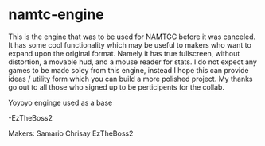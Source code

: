 # namtc-engine
This is the engine that was to be used for NAMTGC before it was canceled. It has some cool functionality 
which may be useful to makers who want to expand upon the original format. Namely it has true fullscreen, 
without distortion, a movable hud, and a mouse reader for stats. I do not expect any games to be made 
soley from this engine, instead I hope this can provide ideas / utility form which you can build a more
polished project. My thanks go out to all those who signed up to be perticipents for the collab.

Yoyoyo enginge used as a base

-EzTheBoss2


Makers:
Samario
Chrisay
EzTheBoss2

